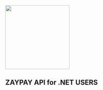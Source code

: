 
<img src="http://zaypay.com/images/v2/logo.png" style="width:200px;">

ZAYPAY API for .NET USERS
------------------------------
